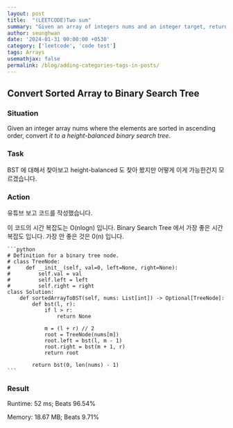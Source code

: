 ```yaml
---
layout: post
title:  "(LEETCODE)Two sum"
summary: "Given an array of integers nums and an integer target, return indices of the two numbers such that they add up to target."
author: seunghwan
date: '2024-01-31 00:00:00 +0530'
category: ['leetcode', 'code test']
tags: Arrays
usemathjax: false
permalink: /blog/adding-categories-tags-in-posts/
---
```

## Convert Sorted Array to Binary Search Tree

### Situation

Given an integer array nums where the elements are sorted in ascending order, convert *it to a height-balanced binary search tree*.

### Task

BST 에 대해서 찾아보고 height-balanced 도 찾아 봤지만 어떻게 이게 가능한건지 모르겠습니다.

### Action

유튜브 보고 코드를 작성했습니다.

이 코드의 시간 복잡도는 O(nlogn) 입니다. Binary Search Tree 에서 가장 좋은 시간 복잡도 입니다. 가장 안 좋은 것은 0(n) 입니다.

    ```python
    # Definition for a binary tree node.
    # class TreeNode:
    #     def __init__(self, val=0, left=None, right=None):
    #         self.val = val
    #         self.left = left
    #         self.right = right
    class Solution:
        def sortedArrayToBST(self, nums: List[int]) -> Optional[TreeNode]:
            def bst(l, r):
                if l > r:
                    return None
                
                m = (l + r) // 2
                root = TreeNode(nums[m])
                root.left = bst(l, m - 1)
                root.right = bst(m + 1, r)
                return root
            
            return bst(0, len(nums) - 1)
    ```

### Result

Runtime: 52 ms; Beats 96.54%

Memory: 18.67 MB; Beats 9.71%